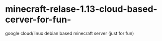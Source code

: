 # minecraft-relase-1.13-cloud-based-cerver-for-fun-
google cloud/linux debian based minecraft server (just for fun)
